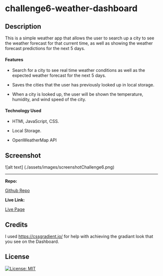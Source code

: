 # challenge6-weather-dashboard

## Description

This is a simple weather app that allows the user to search up a city to see the weather forecast for that current time, as well as showing the weather forecast predictions for the next 5 days.

#### Features

 - Search for a city to see real time weather conditions as well as the expected weather forecast for the next 5 days.

 - Saves the cities that the user has previously looked up in local storage.

 - When a city is looked up, the user will be shown the temperature, humidity, and wind speed of the city.

 #### Technology Used

- HTMl, JavaScript, CSS.

- Local Storage.

- OpenWeatherMap API

## Screenshot

![alt text] (./assets/images/screenshotChallenge6.png)

---

**Repo:**

[Github Repo](https://github.com/JoseGuache/challenge6-weather-dashboard)

**Live Link:**

[Live Page](https://joseguache.github.io/challenge6-weather-dashboard/)

## Credits

I used https://cssgradient.io/ for help with achieving the gradiant look that you see on the Dashboard.

## License

[![License: MIT](https://img.shields.io/badge/License-MIT-yellow.svg)](https://opensource.org/licenses/MIT)